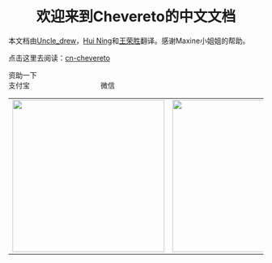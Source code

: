 # <center>欢迎来到Chevereto的中文文档</center>

本文档由[Uncle_drew](https://cndrew.cn/)，[Hui Ning](https://angelni.github.io/)和[王荣胜](http://sqdxwz.com/)翻译。感谢Maxine小姐姐的帮助。

点击这里去阅读：[cn-chevereto](https://ch.cndrew.cn/)

资助一下<br>
支付宝　　　　　　　　　　微信
<table>
<tr>
<td>
<a><img src="http://drew.todest.cn/alipay.jpg"  width = "300" height = "300" ></a>
</td>
<td>
<a><img src="http://drew.todest.cn/wechat.jpg"  width = "300" height = "300" ></a>
</td>
</tr>
</table>
